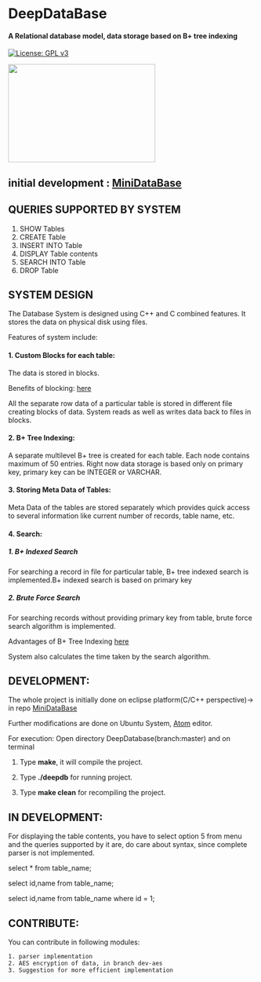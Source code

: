 # DeepDataBase

#### A Relational database model, data storage based on B+ tree indexing

[![License: GPL v3](https://img.shields.io/badge/License-GPLv3-blue.svg)](https://www.gnu.org/licenses/gpl-3.0)

<img src="https://github.com/msdeep14/DeepDataBase/blob/master/images/deepdb.png" width="300" height="200" />

## initial development : [MiniDataBase](https://github.com/msdeep14/MiniDataBase)

## QUERIES SUPPORTED BY SYSTEM
1. SHOW Tables
2. CREATE Table
3. INSERT INTO Table
4. DISPLAY Table contents
5. SEARCH INTO Table
6. DROP Table


## SYSTEM DESIGN
The Database System is designed using C++ and C combined features.
It stores the data on physical disk using files.

Features of system include:

#### 1. Custom Blocks for each table:
The data is stored in blocks.  

Benefits of blocking: [here](https://en.wikipedia.org/wiki/Block_(data_storage))

All the separate row data of a particular table is stored in different file creating blocks of data. System reads as well as writes data back to files in blocks.

#### 2. B+ Tree Indexing:
A separate multilevel B+ tree is created for each table. Each node contains maximum of 50 entries. Right now data storage  is based only on primary key, primary key can be INTEGER or VARCHAR.

#### 3. Storing Meta Data of Tables:
 Meta Data of the tables are stored separately which provides quick access to several information like current number of records, table name, etc.
 
#### 4. Search:

##### 1. B+ Indexed Search
 For searching a record in file for particular table, B+ tree indexed search is implemented.B+ indexed search is based on primary key
 
##### 2. Brute Force Search
For searching records without providing primary key from table, brute force search algorithm is implemented.
 
 Advantages of B+ Tree Indexing [here](https://www.tutorialcup.com/dbms/b-plus-tree.htm)
 
System also calculates the time taken by the search algorithm.
 
## DEVELOPMENT:
The whole project is initially done on eclipse platform(C/C++ perspective)-> in repo [MiniDataBase](https://github.com/msdeep14/MiniDataBase)

Further modifications are done on Ubuntu System, [Atom](https://atom.io/) editor.

For execution: Open directory DeepDatabase(branch:master) and on terminal

1. Type **make**, it will compile the project.
	
2. Type **./deepdb** for running project.
	
3. Type **make clean** for recompiling the project.

## IN DEVELOPMENT:
For displaying the table contents, you have to select option 5 from menu and the queries supported by it are, do care about syntax, since complete parser is not implemented.

select * from table_name;

select id,name from table_name;

select id,name from table_name where id = 1;

## CONTRIBUTE:
You can contribute in following modules:

	1. parser implementation
	2. AES encryption of data, in branch dev-aes
	3. Suggestion for more efficient implementation
 
